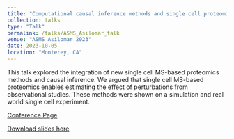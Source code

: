 ```yaml
---
title: "Computational causal inference methods and single cell proteomics enable the estimation of interventions from purely observational experiments"
collection: talks
type: "Talk"
permalink: /talks/ASMS_Asilomar_talk
venue: "ASMS Asilomar 2023"
date: 2023-10-05
location: "Monterey, CA"
---
```


This talk explored the integration of new single cell MS-based proteomics methods and causal inference. We argued that single cell MS-based proteomics enables estimating the effect of perturbations from observational studies. These methods were shown on a simulation and real world single cell experiment. 

[Conference Page](https://www.asms.org/conferences/asilomar-conference/program)

[Download slides here](http://devonjkohler.github.io/files/Asilomar_Presentation.pdf)
